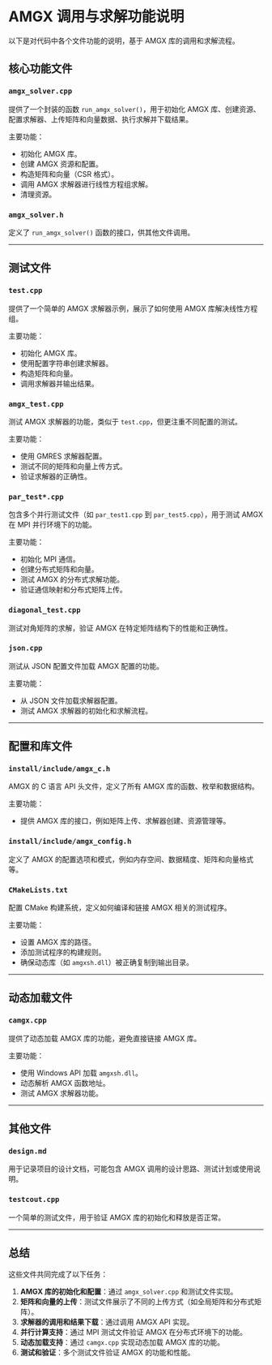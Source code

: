 # AMGX 调用与求解功能说明

以下是对代码中各个文件功能的说明，基于 AMGX 库的调用和求解流程。

## 核心功能文件

### `amgx_solver.cpp`
提供了一个封装的函数 `run_amgx_solver()`，用于初始化 AMGX 库、创建资源、配置求解器、上传矩阵和向量数据、执行求解并下载结果。

主要功能：
- 初始化 AMGX 库。
- 创建 AMGX 资源和配置。
- 构造矩阵和向量（CSR 格式）。
- 调用 AMGX 求解器进行线性方程组求解。
- 清理资源。

### `amgx_solver.h`
定义了 `run_amgx_solver()` 函数的接口，供其他文件调用。

---

## 测试文件

### `test.cpp`
提供了一个简单的 AMGX 求解器示例，展示了如何使用 AMGX 库解决线性方程组。

主要功能：
- 初始化 AMGX 库。
- 使用配置字符串创建求解器。
- 构造矩阵和向量。
- 调用求解器并输出结果。

### `amgx_test.cpp`
测试 AMGX 求解器的功能，类似于 `test.cpp`，但更注重不同配置的测试。

主要功能：
- 使用 GMRES 求解器配置。
- 测试不同的矩阵和向量上传方式。
- 验证求解器的正确性。

### `par_test*.cpp`
包含多个并行测试文件（如 `par_test1.cpp` 到 `par_test5.cpp`），用于测试 AMGX 在 MPI 并行环境下的功能。

主要功能：
- 初始化 MPI 通信。
- 创建分布式矩阵和向量。
- 测试 AMGX 的分布式求解功能。
- 验证通信映射和分布式矩阵上传。

### `diagonal_test.cpp`
测试对角矩阵的求解，验证 AMGX 在特定矩阵结构下的性能和正确性。

### `json.cpp`
测试从 JSON 配置文件加载 AMGX 配置的功能。

主要功能：
- 从 JSON 文件加载求解器配置。
- 测试 AMGX 求解器的初始化和求解流程。

---

## 配置和库文件

### `install/include/amgx_c.h`
AMGX 的 C 语言 API 头文件，定义了所有 AMGX 库的函数、枚举和数据结构。

主要功能：
- 提供 AMGX 库的接口，例如矩阵上传、求解器创建、资源管理等。

### `install/include/amgx_config.h`
定义了 AMGX 的配置选项和模式，例如内存空间、数据精度、矩阵和向量格式等。

### `CMakeLists.txt`
配置 CMake 构建系统，定义如何编译和链接 AMGX 相关的测试程序。

主要功能：
- 设置 AMGX 库的路径。
- 添加测试程序的构建规则。
- 确保动态库（如 `amgxsh.dll`）被正确复制到输出目录。

---

## 动态加载文件

### `camgx.cpp`
提供了动态加载 AMGX 库的功能，避免直接链接 AMGX 库。

主要功能：
- 使用 Windows API 加载 `amgxsh.dll`。
- 动态解析 AMGX 函数地址。
- 测试 AMGX 求解器功能。

---

## 其他文件

### `design.md`
用于记录项目的设计文档，可能包含 AMGX 调用的设计思路、测试计划或使用说明。

### `testcout.cpp`
一个简单的测试文件，用于验证 AMGX 库的初始化和释放是否正常。

---

## 总结

这些文件共同完成了以下任务：
1. **AMGX 库的初始化和配置**：通过 `amgx_solver.cpp` 和测试文件实现。
2. **矩阵和向量的上传**：测试文件展示了不同的上传方式（如全局矩阵和分布式矩阵）。
3. **求解器的调用和结果下载**：通过调用 AMGX API 实现。
4. **并行计算支持**：通过 MPI 测试文件验证 AMGX 在分布式环境下的功能。
5. **动态加载支持**：通过 `camgx.cpp` 实现动态加载 AMGX 库的功能。
6. **测试和验证**：多个测试文件验证 AMGX 的功能和性能。